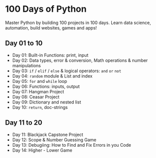 # 100 Days of Python
Master Python by building 100 projects in 100 days. 
Learn data science, automation, build websites, games and apps!

## Day 01 to 10
- Day 01: Built-in Functions: print, input
- Day 02: Data types, error & conversion, Math operations & number manipulations
- Day 03: `if` / `elif` / `else` & logical operators: `and` `or` `not`
- Day 04: `random` module & List and index 
- Day 05: `for` and `while` loop 
- Day 06: Functions: inputs, output
- Day 07: Hangman Project
- Day 08: Ceasar Project
- Day 09: Dictionary and nested list 
- Day 10: `return`, doc-strings

## Day 11 to 20
- Day 11: Blackjack Capstone Project
- Day 12: Scope & Number Guessing Game
- Day 13: Debugiing: How to Find and Fix Errors in you Code
- Day 14: Higher - Lower Game 